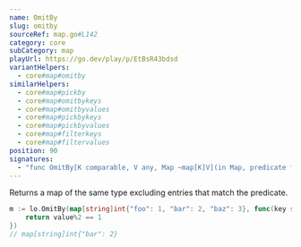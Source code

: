 ```yaml
---
name: OmitBy
slug: omitby
sourceRef: map.go#L142
category: core
subCategory: map
playUrl: https://go.dev/play/p/EtBsR43bdsd
variantHelpers:
  - core#map#omitby
similarHelpers:
  - core#map#pickby
  - core#map#omitbykeys
  - core#map#omitbyvalues
  - core#map#pickbykeys
  - core#map#pickbyvalues
  - core#map#filterkeys
  - core#map#filtervalues
position: 90
signatures:
  - "func OmitBy[K comparable, V any, Map ~map[K]V](in Map, predicate func(key K, value V) bool) Map"
---
```


Returns a map of the same type excluding entries that match the predicate.

```go
m := lo.OmitBy(map[string]int{"foo": 1, "bar": 2, "baz": 3}, func(key string, value int) bool {
    return value%2 == 1
})
// map[string]int{"bar": 2}
```


